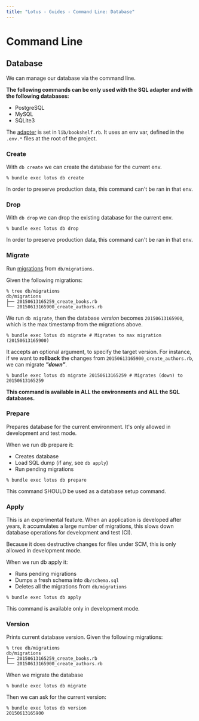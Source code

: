 ```yaml
---
title: "Lotus - Guides - Command Line: Database"
---
```


# Command Line

## Database

We can manage our database via the command line.

**The following commands can be only used with the SQL adapter and with the following databases:**

  * PostgreSQL
  * MySQL
  * SQLite3

The [adapter](/guides/models/overview) is set in `lib/bookshelf.rb`.
It uses an env var, defined in the `.env.*` files at the root of the project.

### Create

With `db create` we can create the database for the current env.

```shell
% bundle exec lotus db create
```

In order to preserve production data, this command can't be ran in that env.

### Drop

With `db drop` we can drop the existing database for the current env.

```shell
% bundle exec lotus db drop
```

In order to preserve production data, this command can't be ran in that env.

### Migrate

Run [migrations](/guides/migrations/overview) from `db/migrations`.

Given the following migrations:

```shell
% tree db/migrations
db/migrations
├── 20150613165259_create_books.rb
└── 20150613165900_create_authors.rb
```

We run `db migrate`, then the database _version_ becomes `20150613165900`, which is the max timestamp from the migrations above.

```shell
% bundle exec lotus db migrate # Migrates to max migration (20150613165900)
```

It accepts an optional argument, to specify the target version.
For instance, if we want to **rollback** the changes from `20150613165900_create_authors.rb`, we can migrate _**"down"**_.

```shell
% bundle exec lotus db migrate 20150613165259 # Migrates (down) to 20150613165259
```

**This command is available in ALL the environments and ALL the SQL databases.**

### Prepare

Prepares database for the current environment. It's only allowed in development and test mode.

When we run db prepare it:

  * Creates database
  * Load SQL dump (if any, see `db apply`)
  * Run pending migrations

```shell
% bundle exec lotus db prepare
```

This command SHOULD be used as a database setup command.

### Apply

This is an experimental feature.
When an application is developed after years, it accumulates a large number of migrations, this slows down database operations for development and test (CI).

Because it does destructive changes for files under SCM, this is only allowed in development mode.

When we run db apply it:

  * Runs pending migrations
  * Dumps a fresh schema into `db/schema.sql`
  * Deletes all the migrations from `db/migrations`

```shell
% bundle exec lotus db apply
```

This command is available only in development mode.

### Version

Prints current database version. Given the following migrations:

```shell
% tree db/migrations
db/migrations
├── 20150613165259_create_books.rb
└── 20150613165900_create_authors.rb
```

When we migrate the database

```shell
% bundle exec lotus db migrate
```

Then we can ask for the current version:

```shell
% bundle exec lotus db version
20150613165900
```
